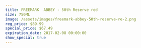 ```yaml
---
title: FREEMARK  ABBEY - 50th Reserve red
size: 750ML
image: /assets/images/freemark-abbey-50th-reserve-re-2.png
reg_price: $89.99
special_price: $67.49
expiration_date: 2017-02-08 00:00:00
show_special: true
---
```



